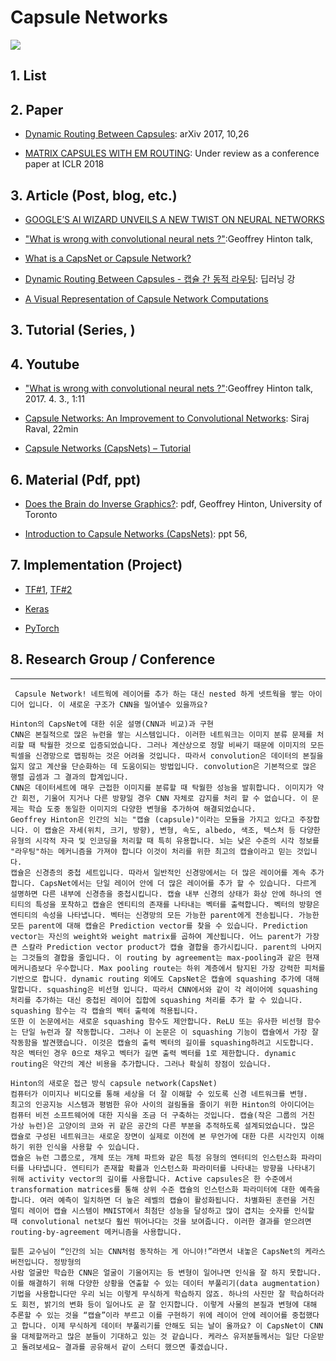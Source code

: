 # Capsule Networks

![](https://i.imgur.com/E7dohf2.png)

## 1. List



## 2. Paper

- [Dynamic Routing Between Capsules](https://arxiv.org/abs/1710.09829): arXiv 2017, 10,26

- [MATRIX CAPSULES WITH EM ROUTING](https://openreview.net/pdf?id=HJWLfGWRb): Under review as a conference paper at ICLR 2018

## 3. Article (Post, blog, etc.)

- [GOOGLE’S AI WIZARD UNVEILS A NEW TWIST ON NEURAL NETWORKS](https://www.wired.com/story/googles-ai-wizard-unveils-a-new-twist-on-neural-networks/)

- ["What is wrong with convolutional neural nets ?"](http://moreisdifferent.com/2017/09/hinton-whats-wrong-with-CNNs):Geoffrey Hinton talk,  

- [What is a CapsNet or Capsule Network?](https://hackernoon.com/what-is-a-capsnet-or-capsule-network-2bfbe48769cc)

- [Dynamic Routing Between Capsules - 캡슐 간 동적 라우팅](http://blog.naver.com/sogangori/221129974140): 딥러닝 강

- [A Visual Representation of Capsule Network Computations](https://medium.com/@mike_ross/a-visual-representation-of-capsule-network-computations-83767d79e737)

## 3. Tutorial (Series, )



## 4. Youtube

- ["What is wrong with convolutional neural nets ?"](https://www.youtube.com/watch?v=rTawFwUvnLE&feature=youtu.be):Geoffrey Hinton talk,  2017. 4. 3., 1:11

- [Capsule Networks: An Improvement to Convolutional Networks](https://www.youtube.com/watch?v=VKoLGnq15RM): Siraj Raval, 22min

- [Capsule Networks (CapsNets) – Tutorial](https://www.youtube.com/watch?v=pPN8d0E3900&feature=youtu.be)

## 6. Material (Pdf, ppt)

- [Does the Brain do Inverse Graphics?](http://cseweb.ucsd.edu/~gary/cs200/s12/Hinton.pdf): pdf, Geoffrey Hinton, University of Toronto

- [Introduction to Capsule Networks (CapsNets)](https://www.slideshare.net/aureliengeron/introduction-to-capsule-networks-capsnets): ppt 56, 

## 7. Implementation (Project)

- [TF#1](https://github.com/debarko/CapsNet-Tensorflow), [TF#2](https://github.com/naturomics/CapsNet-Tensorflow)

- [Keras](https://github.com/XifengGuo/CapsNet-Keras)

- [PyTorch](https://github.com/nishnik/CapsNet-PyTorch)

## 8. Research Group / Conference 

---
```
 Capsule Network! 네트웍에 레이어를 추가 하는 대신 nested 하게 넷트웍을 쌓는 아이디어 입니다. 이 새로운 구조가 CNN을 밀어낼수 있을까요?
```

```
Hinton의 CapsNet에 대한 쉬운 설명(CNN과 비교)과 구현
CNN은 본질적으로 많은 뉴런을 쌓는 시스템입니다. 이러한 네트워크는 이미지 분류 문제를 처리할 때 탁월한 것으로 입증되었습니다. 그러나 계산상으로 정말 비싸기 때문에 이미지의 모든 픽셀을 신경망으로 맵핑하는 것은 어려울 것입니다. 따라서 convolution은 데이터의 본질을 잃지 않고 계산을 단순화하는 데 도움이되는 방법입니다. convolution은 기본적으로 많은 행렬 곱셈과 그 결과의 합계입니다.
CNN은 데이터세트에 매우 근접한 이미지를 분류할 때 탁월한 성능을 발휘합니다. 이미지가 약간 회전, 기울어 지거나 다른 방향일 경우 CNN 자체로 감지를 처리 ​할 수 ​​없습니다. 이 문제는 학습 도중 동일한 이미지의 다양한 변형을 추가하여 해결되었습니다.
Geoffrey Hinton은 인간의 뇌는 "캡슐 (capsule)"이라는 모듈을 가지고 있다고 주장합니다. 이 캡슐은 자세(위치, 크기, 방향), 변형, 속도, albedo, 색조, 텍스처 등 다양한 유형의 시각적 자극 및 인코딩을 처리할 때 특히 유용합니다. 뇌는 낮은 수준의 시각 정보를 "라우팅"하는 메커니즘을 가져야 합니다 이것이 처리를 위한 최고의 캡슐이라고 믿는 것입니다.
캡슐은 신경층의 중첩 세트입니다. 따라서 일반적인 신경망에서는 더 많은 레이어를 계속 추가합니다. CapsNet에서는 단일 레이어 안에 더 많은 레이어를 추가 할 수 있습니다. 다르게 설명하면 다른 내부에 신경층을 중첩시킵니다. 캡슐 내부 신경의 상태가 화상 안에 하나의 엔티티의 특성을 포착하고 캡슐은 엔티티의 존재를 나타내는 벡터를 출력합니다. 벡터의 방향은 엔티티의 속성을 나타냅니다. 벡터는 신경망의 모든 가능한 parent에게 전송됩니다. 가능한 모든 parent에 대해 캡슐은 Prediction vector를 찾을 수 있습니다. Prediction vector는 자신의 weight와 weight matrix를 곱하여 계산됩니다. 어느 parent가 가장 큰 스칼라 Prediction vector product가 캡슐 결합을 증가시킵니다. parent의 나머지는 그것들의 결합을 줄입니다. 이 routing by agreement는 max-pooling과 같은 현재 메커니즘보다 우수합니다. Max pooling route는 하위 계층에서 탐지된 가장 강력한 피처를 기반으로 합니다. dynamic routing 외에도 CapsNet은 캡슐에 squashing 추가에 대해 말합니다. squashing은 비선형 입니다. 따라서 CNN에서와 같이 각 레이어에 squashing 처리를 추가하는 대신 중첩된 레이어 집합에 squashing 처리를 추가 할 수 있습니다. squashing 함수는 각 캡슐의 벡터 출력에 적용됩니다.
또한 이 논문에서는 새로운 squashing 함수도 제안합니다. ReLU 또는 유사한 비선형 함수는 단일 뉴런과 잘 작동합니다. 그러나 이 논문은 이 squashing 기능이 캡슐에서 가장 잘 작동함을 발견했습니다. 이것은 캡슐의 출력 벡터의 길이를 squashing하려고 시도합니다. 작은 벡터인 경우 0으로 채우고 벡터가 길면 출력 벡터를 1로 제한합니다. dynamic routing은 약간의 계산 비용을 추가합니다. 그러나 확실히 장점이 있습니다.
```

```
Hinton의 새로운 접근 방식 capsule network(CapsNet)
컴퓨터가 이미지나 비디오를 통해 세상을 더 잘 이해할 수 있도록 신경 네트워크를 변형.
최고의 인공지능 시스템과 평범한 유아 사이의 걸림돌을 줄이기 위한 Hinton의 아이디어는 컴퓨터 비전 소프트웨어에 대한 지식을 조금 더 구축하는 것입니다. 캡슐(작은 그룹의 거친 가상 뉴런)은 고양이의 코와 귀 같은 공간의 다른 부분을 추적하도록 설계되었습니다. 많은 캡슐로 구성된 네트워크는 새로운 장면이 실제로 이전에 본 무언가에 대한 다른 시각인지 이해하기 위한 인식을 사용할 수 있습니다.
캡슐은 뉴런 그룹으로, 개체 또는 개체 파트와 같은 특정 유형의 엔터티의 인스턴스화 파라미터를 나타냅니다. 엔티티가 존재할 확률과 인스턴스화 파라미터를 나타내는 방향을 나타내기 위해 activity vector의 길이를 사용합니다. Active capsules은 한 수준에서 transformation matrices를 통해 상위 수준 캡슐의 인스턴스화 파라미터에 대한 예측을 합니다. 여러 예측이 일치하면 더 높은 레벨의 캡슐이 활성화됩니다. 차별화된 훈련을 거친 멀티 레이어 캡슐 시스템이 MNIST에서 최첨단 성능을 달성하고 많이 겹치는 숫자를 인식할 때 convolutional net보다 훨씬 뛰어나다는 것을 보여줍니다. 이러한 결과를 얻으려면 routing-by-agreement 메커니즘을 사용합니다.
```
```
힐튼 교수님이 “인간의 뇌는 CNN처럼 동작하는 게 아니야!”라면서 내놓은 CapsNet의 케라스 버전입니다. 정방형의
사람 얼굴만 학습한 CNN은 얼굴이 기울어지는 등 변형이 일어나면 인식을 잘 하지 못합니다. 이를 해결하기 위해 다양한 상황을 연출할 수 있는 데이터 부풀리기(data augmentation)기법을 사용합니다만 우리 뇌는 이렇게 무식하게 학습하지 않죠. 하나의 사진만 잘 학습하더라도 회전, 밝기의 변화 등이 일어나도 곧 잘 인지합니다. 이렇게 사물의 본질과 변형에 대해 추론할 수 있는 것을 “캡슐”이라 부르고 이를 구현하기 위에 레이어 안에 레이어를 중첩했다고 합니다. 이제 무식하게 데이터 부풀리기를 안해도 되는 날이 올까요? 이 CapsNet이 CNN을 대체할꺼라고 많은 분들이 기대하고 있는 것 같습니다. 케라스 유저분들께서는 일단 다운받고 돌려보세요~ 결과를 공유해서 같이 스터디 했으면 좋겠습니다.
```